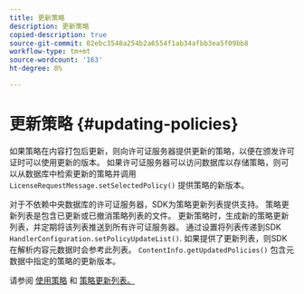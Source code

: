 ```yaml
---
title: 更新策略
description: 更新策略
copied-description: true
source-git-commit: 02ebc3548a254b2a6554f1ab34afbb3ea5f09bb8
workflow-type: tm+mt
source-wordcount: '163'
ht-degree: 0%

---
```


# 更新策略 {#updating-policies}

如果策略在内容打包后更新，则向许可证服务器提供更新的策略，以便在颁发许可证时可以使用更新的版本。 如果许可证服务器可以访问数据库以存储策略，则可以从数据库中检索更新的策略并调用 `LicenseRequestMessage.setSelectedPolicy()` 提供策略的新版本。

对于不依赖中央数据库的许可证服务器，SDK为策略更新列表提供支持。 策略更新列表是包含已更新或已撤消策略列表的文件。 更新策略时，生成新的策略更新列表，并定期将该列表推送到所有许可证服务器。 通过设置将列表传递到SDK `HandlerConfiguration.setPolicyUpdateList()`. 如果提供了更新列表，则SDK在解析内容元数据时会参考此列表。 `ContentInfo.getUpdatedPolicies()` 包含元数据中指定的策略的更新版本。

请参阅 [使用策略](../../../aaxs-protecting-content/content-working-with-policies/content-working-with-policies-overview.md) 和 [策略更新列表。](/help/digital-rights-management/protecting-content/working-policies-overview/policy-update-lists/working-with-policy-update-lists.md)
